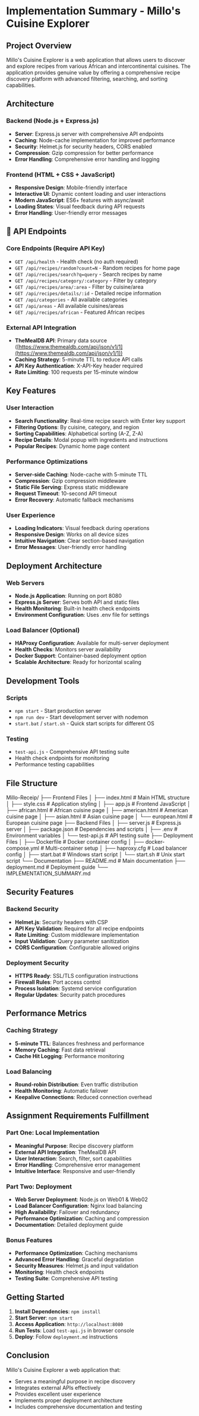 # Implementation Summary - Millo's Cuisine Explorer

## Project Overview

Millo's Cuisine Explorer is a web application that allows users to discover and explore recipes from various African and intercontinental cuisines. The application provides genuine value by offering a comprehensive recipe discovery platform with advanced filtering, searching, and sorting capabilities.

## Architecture

### Backend (Node.js + Express.js)

- **Server**: Express.js server with comprehensive API endpoints
- **Caching**: Node-cache implementation for improved performance
- **Security**: Helmet.js for security headers, CORS enabled
- **Compression**: Gzip compression for better performance
- **Error Handling**: Comprehensive error handling and logging

### Frontend (HTML + CSS + JavaScript)

- **Responsive Design**: Mobile-friendly interface
- **Interactive UI**: Dynamic content loading and user interactions
- **Modern JavaScript**: ES6+ features with async/await
- **Loading States**: Visual feedback during API requests
- **Error Handling**: User-friendly error messages

## 🔌 API Endpoints

### Core Endpoints (Require API Key)

- `GET /api/health` - Health check (no auth required)
- `GET /api/recipes/random?count=N` - Random recipes for home page
- `GET /api/recipes/search?q=query` - Search recipes by name
- `GET /api/recipes/category/:category` - Filter by category
- `GET /api/recipes/area/:area` - Filter by cuisine/area
- `GET /api/recipes/details/:id` - Detailed recipe information
- `GET /api/categories` - All available categories
- `GET /api/areas` - All available cuisines/areas
- `GET /api/recipes/african` - Featured African recipes

### External API Integration

- **TheMealDB API**: Primary data source ([https://www.themealdb.com/api/json/v1/1](https://www.themealdb.com/api/json/v1/1))
- **Caching Strategy**: 5-minute TTL to reduce API calls
- **API Key Authentication**: X-API-Key header required
- **Rate Limiting**: 100 requests per 15-minute window

## Key Features

### User Interaction

- **Search Functionality**: Real-time recipe search with Enter key support
- **Filtering Options**: By cuisine, category, and region
- **Sorting Capabilities**: Alphabetical sorting (A-Z, Z-A)
- **Recipe Details**: Modal popup with ingredients and instructions
- **Popular Recipes**: Dynamic home page content

### Performance Optimizations

- **Server-side Caching**: Node-cache with 5-minute TTL
- **Compression**: Gzip compression middleware
- **Static File Serving**: Express static middleware
- **Request Timeout**: 10-second API timeout
- **Error Recovery**: Automatic fallback mechanisms

### User Experience

- **Loading Indicators**: Visual feedback during operations
- **Responsive Design**: Works on all device sizes
- **Intuitive Navigation**: Clear section-based navigation
- **Error Messages**: User-friendly error handling

## Deployment Architecture

### Web Servers

- **Node.js Application**: Running on port 8080
- **Express.js Server**: Serves both API and static files
- **Health Monitoring**: Built-in health check endpoints
- **Environment Configuration**: Uses .env file for settings

### Load Balancer (Optional)

- **HAProxy Configuration**: Available for multi-server deployment
- **Health Checks**: Monitors server availability
- **Docker Support**: Container-based deployment option
- **Scalable Architecture**: Ready for horizontal scaling

## Development Tools

### Scripts

- `npm start` - Start production server
- `npm run dev` - Start development server with nodemon
- `start.bat` / `start.sh` - Quick start scripts for different OS

### Testing

- `test-api.js` - Comprehensive API testing suite
- Health check endpoints for monitoring
- Performance testing capabilities

## File Structure

Millo-Receip/
├── Frontend Files
│   ├── index.html          # Main HTML structure
│   ├── style.css           # Application styling
│   ├── app.js              # Frontend JavaScript
│   ├── african.html        # African cuisine page
│   ├── american.html       # American cuisine page
│   ├── asian.html          # Asian cuisine page
│   └── european.html       # European cuisine page
├── Backend Files
│   ├── server.js           # Express.js server
│   ├── package.json        # Dependencies and scripts
│   ├── .env                # Environment variables
│   └── test-api.js         # API testing suite
├── Deployment Files
│   ├── Dockerfile          # Docker container config
│   ├── docker-compose.yml  # Multi-container setup
│   ├── haproxy.cfg         # Load balancer config
│   ├── start.bat           # Windows start script
│   └── start.sh            # Unix start script
└── Documentation
    ├── README.md           # Main documentation
    ├── deployment.md       # Deployment guide
    └── IMPLEMENTATION_SUMMARY.md

## Security Features

### Backend Security

- **Helmet.js**: Security headers with CSP
- **API Key Validation**: Required for all recipe endpoints
- **Rate Limiting**: Custom middleware implementation
- **Input Validation**: Query parameter sanitization
- **CORS Configuration**: Configurable allowed origins

### Deployment Security

- **HTTPS Ready**: SSL/TLS configuration instructions
- **Firewall Rules**: Port access control
- **Process Isolation**: Systemd service configuration
- **Regular Updates**: Security patch procedures

## Performance Metrics

### Caching Strategy

- **5-minute TTL**: Balances freshness and performance
- **Memory Caching**: Fast data retrieval
- **Cache Hit Logging**: Performance monitoring

### Load Balancing

- **Round-robin Distribution**: Even traffic distribution
- **Health Monitoring**: Automatic failover
- **Keepalive Connections**: Reduced connection overhead

## Assignment Requirements Fulfillment

### Part One: Local Implementation

- **Meaningful Purpose**: Recipe discovery platform
- **External API Integration**: TheMealDB API
- **User Interaction**: Search, filter, sort capabilities
- **Error Handling**: Comprehensive error management
- **Intuitive Interface**: Responsive and user-friendly

### Part Two: Deployment

- **Web Server Deployment**: Node.js on Web01 & Web02
- **Load Balancer Configuration**: Nginx load balancing
- **High Availability**: Failover and redundancy
- **Performance Optimization**: Caching and compression
- **Documentation**: Detailed deployment guide

### Bonus Features

- **Performance Optimization**: Caching mechanisms
- **Advanced Error Handling**: Graceful degradation
- **Security Measures**: Helmet.js and input validation
- **Monitoring**: Health check endpoints
- **Testing Suite**: Comprehensive API testing

## Getting Started

1. **Install Dependencies**: `npm install`
2. **Start Server**: `npm start`
3. **Access Application**: `http://localhost:8080`
4. **Run Tests**: Load `test-api.js` in browser console
5. **Deploy**: Follow `deployment.md` instructions

## Conclusion

Millo's Cuisine Explorer a web application that:

- Serves a meaningful purpose in recipe discovery
- Integrates external APIs effectively
- Provides excellent user experience
- Implements proper deployment architecture
- Includes comprehensive documentation and testing
